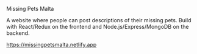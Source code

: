 Missing Pets Malta

A website where people can post descriptions of their missing pets. Build with React/Redux on the frontend and Node.js/Express/MongoDB on the backend.

https://missingpetsmalta.netlify.app
